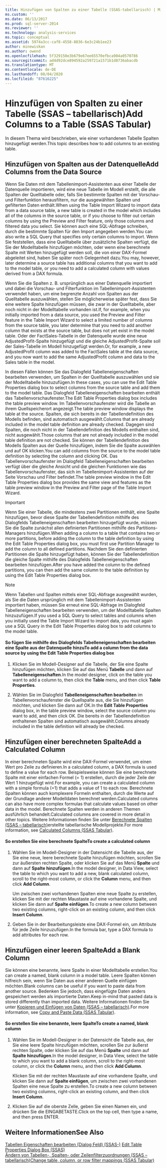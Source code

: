 ```yaml
---
title: Hinzufügen von Spalten zu einer Tabelle (SSAS-tabellarisch) | Microsoft-Dokumentation
ms.custom: ''
ms.date: 06/13/2017
ms.prod: sql-server-2014
ms.reviewer: ''
ms.technology: analysis-services
ms.topic: conceptual
ms.assetid: 5974a3cc-caf8-4558-8836-6e3c24b1ee23
author: minewiskan
ms.author: owend
ms.openlocfilehash: 5f329150e3b679e67ee65570efbca904a0570786
ms.sourcegitcommit: ad4d92dce894592a259721a1571b1d8736abacdb
ms.translationtype: MT
ms.contentlocale: de-DE
ms.lasthandoff: 08/04/2020
ms.locfileid: "87616225"
---
```

# <a name="add-columns-to-a-table-ssas-tabular"></a><span data-ttu-id="dc605-102">Hinzufügen von Spalten zu einer Tabelle (SSAS – tabellarisch)</span><span class="sxs-lookup"><span data-stu-id="dc605-102">Add Columns to a Table (SSAS Tabular)</span></span>
  <span data-ttu-id="dc605-103">In diesem Thema wird beschrieben, wie einer vorhandenen Tabelle Spalten hinzugefügt werden.</span><span class="sxs-lookup"><span data-stu-id="dc605-103">This topic describes how to add columns to an existing table.</span></span>  
  
## <a name="add-columns-from-the-data-source"></a><span data-ttu-id="dc605-104">Hinzufügen von Spalten aus der Datenquelle</span><span class="sxs-lookup"><span data-stu-id="dc605-104">Add Columns from the Data Source</span></span>  
 <span data-ttu-id="dc605-105">Wenn Sie Daten mit dem Tabellenimport-Assistenten aus einer Tabelle der Datenquelle importieren, wird eine neue Tabelle im Modell erstellt, die alle Spalten der Quelltabelle oder, falls Sie bestimmte Spalten mit der Vorschau- und Filterfunktion herausfiltern, nur die ausgewählten Spalten und gefilterten Daten enthält.</span><span class="sxs-lookup"><span data-stu-id="dc605-105">When using the Table Import Wizard to import data from a data source table, a new table is created in the model which includes all of the columns in the source table, or if you choose to filter out certain columns by using the Preview and Filter feature, only those columns and filtered data you select.</span></span> <span data-ttu-id="dc605-106">Sie können auch eine SQL-Abfrage schreiben, durch die bestimmte Spalten für den Import angegeben werden.</span><span class="sxs-lookup"><span data-stu-id="dc605-106">You can also write a SQL Query that specifies only certain columns to import.</span></span> <span data-ttu-id="dc605-107">Wenn Sie feststellen, dass eine Quelltabelle über zusätzliche Spalten verfügt, die Sie der Modelltabelle hinzufügen möchten, oder wenn eine berechnete Spalte mit Werten hinzugefügt werden soll, die von einer DAX-Formel abgeleitet sind, haben Sie später noch Gelegenheit dazu.</span><span class="sxs-lookup"><span data-stu-id="dc605-107">You may, however, later determine a source table has additional columns that you want to add to the model table, or you need to add a calculated column with values derived from a DAX formula.</span></span>  
  
 <span data-ttu-id="dc605-108">Wenn Sie die Spalten z. B. ursprünglich aus einer Datenquelle importiert und dabei die Vorschau- und Filterfunktion im Tabellenimport-Assistenten verwendet haben, um eine begrenzte Anzahl von Spalten aus der Quelltabelle auszuwählen, stellen Sie möglicherweise später fest, dass Sie eine weitere Spalte hinzufügen müssen, die zwar in der Quelltabelle, aber noch nicht in der Modelltabelle vorhanden ist.</span><span class="sxs-lookup"><span data-stu-id="dc605-108">If, for example, when you initially imported from a data source, you used the Preview and Filter feature in the Table Import Wizard to select a limited number of columns from the source table, you later determine that you need to add another column that exists at the source table, but does not yet exist in the model table.</span></span> <span data-ttu-id="dc605-109">Oder der FactSales-Tabelle in der Datenquelle wurde eine neue AdjustedProfit-Spalte hinzugefügt und die gleiche AdjustedProfit-Spalte soll der Sales-Tabelle im Modell hinzugefügt werden.</span><span class="sxs-lookup"><span data-stu-id="dc605-109">Or, for example, a new AdjustedProfit column was added to the FactSales table at the data source, and you now want to add the same AdjustedProfit column and data to the Sales table in the model.</span></span>  
  
 <span data-ttu-id="dc605-110">In diesen Fällen können Sie das Dialogfeld Tabelleneigenschaften bearbeiten verwenden, um Spalten in der Quelltabelle auszuwählen und sie der Modelltabelle hinzuzufügen.</span><span class="sxs-lookup"><span data-stu-id="dc605-110">In these cases, you can use the Edit Table Properties dialog box to select columns from the source table and add them to the model table.</span></span> <span data-ttu-id="dc605-111">Das Dialogfeld Tabelleneigenschaften bearbeiten enthält das Tabellenvorschaufenster.</span><span class="sxs-lookup"><span data-stu-id="dc605-111">The Edit Table Properties dialog box includes the table preview window.</span></span> <span data-ttu-id="dc605-112">Im Tabellenvorschaufenster wird die Tabelle an ihrem Quellspeicherort angezeigt.</span><span class="sxs-lookup"><span data-stu-id="dc605-112">The table preview window displays the table at the source.</span></span> <span data-ttu-id="dc605-113">Spalten, die sich bereits in der Tabellendefinition des Modells befinden, sind automatisch ausgewählt.</span><span class="sxs-lookup"><span data-stu-id="dc605-113">Columns that are already included in the model table definition are already checked.</span></span> <span data-ttu-id="dc605-114">Dagegen sind Spalten, die noch nicht in der Tabellendefinition des Modells enthalten sind, nicht ausgewählt.</span><span class="sxs-lookup"><span data-stu-id="dc605-114">Those columns that are not already included in the model table definition are not checked.</span></span> <span data-ttu-id="dc605-115">Sie können der Tabellendefinition des Modells Spalten aus der Quelle hinzufügen, indem Sie die Spalte auswählen und auf OK klicken.</span><span class="sxs-lookup"><span data-stu-id="dc605-115">You can add columns from the source to the model table definition by selecting the column and clicking OK.</span></span> <span data-ttu-id="dc605-116">Das Tabellenvorschaufenster im Dialogfeld Tabelleneigenschaften bearbeiten verfügt über die gleiche Ansicht und die gleichen Funktionen wie das Tabellenvorschaufenster, das sich im Tabellenimport-Assistenten auf der Seite Vorschau und Filter befindet.</span><span class="sxs-lookup"><span data-stu-id="dc605-116">The table preview window in the Edit Table Properties dialog box provides the same view and features as the table preview window in the Preview and Filter page of the Table Import Wizard.</span></span>  
  
> [!IMPORTANT]  
>  <span data-ttu-id="dc605-117">Wenn Sie einer Tabelle, die mindestens zwei Partitionen enthält, eine Spalte hinzufügen, bevor diese Spalte der Tabellendefinition mithilfe des Dialogfelds Tabelleneigenschaften bearbeiten hinzugefügt wurde, müssen Sie die Spalte zunächst allen definierten Partitionen mithilfe des Partitions-Managers hinzufügen.</span><span class="sxs-lookup"><span data-stu-id="dc605-117">When adding a column to a table that contains two or more partitions, before adding the column to the table definition by using the Edit Table Properties dialog box, you must first use Partition Manager to add the column to all defined partitions.</span></span> <span data-ttu-id="dc605-118">Nachdem Sie den definierten Partitionen die Spalte hinzugefügt haben, können Sie der Tabellendefinition die gleiche Spalte mithilfe des Dialogfelds Tabelleneigenschaften bearbeiten hinzufügen.</span><span class="sxs-lookup"><span data-stu-id="dc605-118">After you have added the column to the defined partitions, you can then add the same column to the table definition by using the Edit Table Properties dialog box.</span></span>  
  
> [!NOTE]  
>  <span data-ttu-id="dc605-119">Wenn Tabellen und Spalten mittels einer SQL-Abfrage ausgewählt wurden, als Sie die Daten ursprünglich mit dem Tabellenimport-Assistenten importiert haben, müssen Sie erneut eine SQL-Abfrage im Dialogfeld Tabelleneigenschaften bearbeiten verwenden, um der Modelltabelle Spalten hinzuzufügen.</span><span class="sxs-lookup"><span data-stu-id="dc605-119">If you used a SQL Query to select tables and columns when you initially used the Table Import Wizard to import data, you must again use a SQL Query in the Edit Table Properties dialog box to add columns to the model table.</span></span>  
  
#### <a name="to-add-a-column-from-the-data-source-by-using-the-edit-table-properties-dialog-box"></a><span data-ttu-id="dc605-120">So fügen Sie mithilfe des Dialogfelds Tabelleneigenschaften bearbeiten eine Spalte aus der Datenquelle hinzu</span><span class="sxs-lookup"><span data-stu-id="dc605-120">To add a column from the data source by using the Edit Table Properties dialog box</span></span>  
  
1.  <span data-ttu-id="dc605-121">Klicken Sie im Modell-Designer auf die Tabelle, der Sie eine Spalte hinzufügen möchten, klicken Sie auf das Menü **Tabelle** und dann auf  **Tabelleneigenschaften**.</span><span class="sxs-lookup"><span data-stu-id="dc605-121">In the model designer, click on the table you want to add a column to, then click the **Table** menu, and then click  **Table Properties**.</span></span>  
  
2.  <span data-ttu-id="dc605-122">Wählen Sie im Dialogfeld **Tabelleneigenschaften bearbeiten** im Tabellenvorschaufenster die Quellspalte aus, die Sie hinzufügen möchten, und klicken Sie dann auf OK.</span><span class="sxs-lookup"><span data-stu-id="dc605-122">In the **Edit Table Properties** dialog box, in the table preview window, select the source column you want to add, and then click OK.</span></span> <span data-ttu-id="dc605-123">Die bereits in der Tabellendefinition enthaltenen Spalten sind automatisch ausgewählt.</span><span class="sxs-lookup"><span data-stu-id="dc605-123">Columns already included in the table definition will already be checked.</span></span>  
  
## <a name="add-a-calculated-column"></a><span data-ttu-id="dc605-124">Hinzufügen einer berechneten Spalte</span><span class="sxs-lookup"><span data-stu-id="dc605-124">Add a Calculated Column</span></span>  
 <span data-ttu-id="dc605-125">In einer berechneten Spalte wird eine DAX-Formel verwendet, um einen Wert pro Zeile zu definieren.</span><span class="sxs-lookup"><span data-stu-id="dc605-125">In a calculated column, a DAX formula is used to define a value for each row.</span></span> <span data-ttu-id="dc605-126">Beispielsweise können Sie eine berechnete Spalte mit einer einfachen Formel (= 1) erstellen, durch die jeder Zeile der Wert 1 hinzugefügt wird.</span><span class="sxs-lookup"><span data-stu-id="dc605-126">For example, you can create a calculated column with a simple formula (=1) that adds a value of 1 to each row.</span></span> <span data-ttu-id="dc605-127">Berechnete Spalten können auch komplexere Formeln enthalten, durch die Werte auf der Grundlage anderer Modelldaten berechnet werden.</span><span class="sxs-lookup"><span data-stu-id="dc605-127">Calculated columns can also have more complex formulas that calculate values based on other data in the model.</span></span> <span data-ttu-id="dc605-128">Berechnete Spalten werden in anderen Themen ausführlich behandelt.</span><span class="sxs-lookup"><span data-stu-id="dc605-128">Calculated columns are covered in more detail in other topics.</span></span> <span data-ttu-id="dc605-129">Weitere Informationen finden Sie unter [Berechnete Spalten &#40;SSAS – tabellarisch&#41;](ssas-calculated-columns.md)erstellte tabellarische Modellprojekte.</span><span class="sxs-lookup"><span data-stu-id="dc605-129">For more information, see [Calculated Columns &#40;SSAS Tabular&#41;](ssas-calculated-columns.md).</span></span>  
  
#### <a name="to-create-a-calculated-column"></a><span data-ttu-id="dc605-130">So erstellen Sie eine berechnete Spalte</span><span class="sxs-lookup"><span data-stu-id="dc605-130">To create a calculated column</span></span>  
  
1.  <span data-ttu-id="dc605-131">Wählen Sie im Modell-Designer in der Datensicht die Tabelle aus, der Sie eine neue, leere berechnete Spalte hinzufügen möchten, scrollen Sie zur äußersten rechten Spalte, oder klicken Sie auf das Menü **Spalte** und dann auf **Spalte hinzufügen**.</span><span class="sxs-lookup"><span data-stu-id="dc605-131">In the model designer, in Data View, select the table to which you want to add a new, blank calculated column, scroll to the right-most column, or click the **Column** menu, and then click **Add Column**.</span></span>  
  
     <span data-ttu-id="dc605-132">Um zwischen zwei vorhandenen Spalten eine neue Spalte zu erstellen, klicken Sie mit der rechten Maustaste auf eine vorhandene Spalte, und klicken Sie dann auf **Spalte einfügen**.</span><span class="sxs-lookup"><span data-stu-id="dc605-132">To create a new column between two existing columns, right-click on an existing column, and then click **Insert Column**.</span></span>  
  
2.  <span data-ttu-id="dc605-133">Geben Sie in der Bearbeitungsleiste eine DAX-Formel ein, um Attribute für jede Zeile hinzuzufügen.</span><span class="sxs-lookup"><span data-stu-id="dc605-133">In the formula bar, type a DAX formula to add attributes for each row.</span></span>  
  
## <a name="add-a-blank-column"></a><span data-ttu-id="dc605-134">Hinzufügen einer leeren Spalte</span><span class="sxs-lookup"><span data-stu-id="dc605-134">Add a Blank Column</span></span>  
 <span data-ttu-id="dc605-135">Sie können eine benannte, leere Spalte in einer Modelltabelle erstellen.</span><span class="sxs-lookup"><span data-stu-id="dc605-135">You can create a named, blank column in a model table.</span></span> <span data-ttu-id="dc605-136">Leere Spalten können hilfreich sein, wenn Sie Daten aus einer anderen Quelle einfügen möchten.</span><span class="sxs-lookup"><span data-stu-id="dc605-136">Blank columns can be useful if you want to paste data from another source.</span></span> <span data-ttu-id="dc605-137">Bedenken Sie jedoch, dass eingefügte Daten anders gespeichert werden als importierte Daten.</span><span class="sxs-lookup"><span data-stu-id="dc605-137">Keep in-mind that pasted data is stored differently than imported data.</span></span> <span data-ttu-id="dc605-138">Weitere Informationen finden Sie unter [Kopieren und Einfügen von Daten &#40;SSAS – tabellarisch&#41;](../copy-and-paste-data-ssas-tabular.md).</span><span class="sxs-lookup"><span data-stu-id="dc605-138">For more information, see [Copy and Paste Data &#40;SSAS Tabular&#41;](../copy-and-paste-data-ssas-tabular.md).</span></span>  
  
#### <a name="to-create-a-named-blank-column"></a><span data-ttu-id="dc605-139">So erstellen Sie eine benannte, leere Spalte</span><span class="sxs-lookup"><span data-stu-id="dc605-139">To create a named, blank column</span></span>  
  
1.  <span data-ttu-id="dc605-140">Wählen Sie im Modell-Designer in der Datensicht die Tabelle aus, der Sie eine leere Spalte hinzufügen möchten, scrollen Sie zur äußerst rechten Spalte, oder klicken Sie auf das Menü **Spalte** und dann auf **Spalte hinzufügen**.</span><span class="sxs-lookup"><span data-stu-id="dc605-140">In the model designer, in Data View, select the table to which you want to add a blank column, scroll to the right-most column, or click the **Column** menu, and then click **Add Column**.</span></span>  
  
     <span data-ttu-id="dc605-141">Klicken Sie mit der rechten Maustaste auf eine vorhandene Spalte, und klicken Sie dann auf **Spalte einfügen**, um zwischen zwei vorhandenen Spalten eine neue Spalte zu erstellen.</span><span class="sxs-lookup"><span data-stu-id="dc605-141">To create a new column between two existing columns, right-click an existing column, and then click **Insert Column**.</span></span>  
  
2.  <span data-ttu-id="dc605-142">Klicken Sie auf die oberste Zelle, geben Sie einen Namen ein, und drücken Sie die EINGABETASTE.</span><span class="sxs-lookup"><span data-stu-id="dc605-142">Click on the top cell, then type a name, and then press ENTER.</span></span>  
  
## <a name="see-also"></a><span data-ttu-id="dc605-143">Weitere Informationen</span><span class="sxs-lookup"><span data-stu-id="dc605-143">See Also</span></span>  
 <span data-ttu-id="dc605-144">[Tabellen Eigenschaften bearbeiten (Dialog Feld) &#40;SSAS-&#41;](../edit-table-properties-dialog-box-ssas.md) </span><span class="sxs-lookup"><span data-stu-id="dc605-144">[Edit Table Properties Dialog Box &#40;SSAS&#41;](../edit-table-properties-dialog-box-ssas.md) </span></span>  
 [<span data-ttu-id="dc605-145">Ändern von Tabellen-, Spalten- oder Zeilenfilterzuordnungen &#40;SSAS – tabellarisch&#41;</span><span class="sxs-lookup"><span data-stu-id="dc605-145">Change table, column, or row filter mappings &#40;SSAS Tabular&#41;</span></span>](change-table-column-or-row-filter-mappings-ssas-tabular.md)  
  
  
